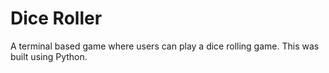 # Dice Roller

A terminal based game where users can play a dice rolling game. This was built using Python.
